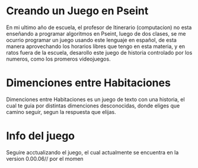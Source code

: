 # Creando un Juego en Pseint

En mi ultimo año de escuela, el profesor de Itinerario (computacion) no esta enseñando a programar algoritmos en Pseint, luego de dos clases, 
se me ocurrio programar un juego usando este lenguaje en español, de esta manera aprovechando los horarios libres que tengo en esta materia,
y en ratos fuera de la escuela, desarollo este juego de historia controlado por los numeros, como los promeros videojuegos.

# Dimenciones entre Habitaciones

Dimenciones entre Habitaciones es un juego de texto con una historia, el cual te guia por distintas dimenciones desconocidas, donde eliges que camino seguir,
segun la respuesta que elijas.

# Info del juego
Seguire acctualizando el juego, el cual actualmente se encuentra en la version 0.00.06// por el momen
